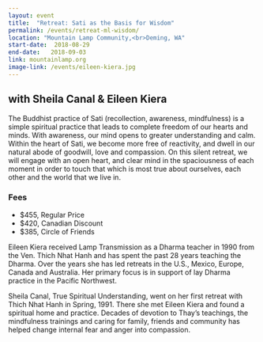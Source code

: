 ```yaml
---
layout: event
title:  "Retreat: Sati as the Basis for Wisdom"
permalink: /events/retreat-ml-wisdom/
location: "Mountain Lamp Community,<br>Deming, WA"
start-date:  2018-08-29
end-date:   2018-09-03
link: mountainlamp.org
image-link: /events/eileen-kiera.jpg
---
```



## with Sheila Canal & Eileen Kiera

The Buddhist practice of Sati (recollection, awareness, mindfulness) is a simple spiritual practice that leads to complete freedom of our hearts and minds. With awareness, our mind opens to greater understanding and calm. Within the heart of Sati, we become more free of reactivity, and dwell in our natural abode of goodwill, love and compassion. On this silent retreat, we will engage with an open heart, and clear mind in the spaciousness of each moment in order to touch that which is most true about ourselves, each other and the world that we live in.

### Fees

* $455, Regular Price
* $420, Canadian Discount
* $385, Circle of Friends


Eileen Kiera received Lamp Transmission as a Dharma teacher in 1990 from the Ven. Thich Nhat Hanh and has spent the past 28 years teaching the Dharma. Over the years she has led retreats in the U.S., Mexico, Europe, Canada and Australia. Her primary focus is in support of lay Dharma practice in the Pacific Northwest.

Sheila Canal, True Spiritual Understanding, went on her first retreat with Thich Nhat Hanh in Spring, 1991. There she met Eileen Kiera and found a spiritual home and practice. Decades of devotion to Thay’s teachings, the mindfulness trainings and caring for family, friends and community has helped change internal fear and anger into compassion.
